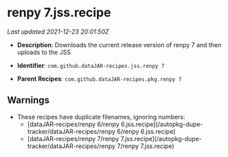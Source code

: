 # renpy 7.jss.recipe

_Last updated 2021-12-23 20:01:50Z_

- **Description**: Downloads the current release version of renpy 7 and then uploads to the JSS

- **Identifier**: `com.github.dataJAR-recipes.jss.renpy 7`

- **Parent Recipes**: `com.github.dataJAR-recipes.pkg.renpy 7`


## Warnings

- These recipes have duplicate filenames, ignoring numbers:
    - [dataJAR-recipes/renpy 6/renpy 6.jss.recipe](/autopkg-dupe-tracker/dataJAR-recipes/renpy 6/renpy 6.jss.recipe)
    - [dataJAR-recipes/renpy 7/renpy 7.jss.recipe](/autopkg-dupe-tracker/dataJAR-recipes/renpy 7/renpy 7.jss.recipe)
